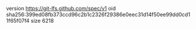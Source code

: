 version https://git-lfs.github.com/spec/v1
oid sha256:399ed08fb373ccd96c2b1c2326f29386e0eec31d14f50ee99dd0cd11f65f07f4
size 6218
